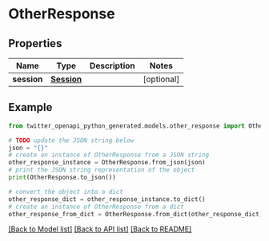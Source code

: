 # OtherResponse


## Properties

Name | Type | Description | Notes
------------ | ------------- | ------------- | -------------
**session** | [**Session**](Session.md) |  | [optional] 

## Example

```python
from twitter_openapi_python_generated.models.other_response import OtherResponse

# TODO update the JSON string below
json = "{}"
# create an instance of OtherResponse from a JSON string
other_response_instance = OtherResponse.from_json(json)
# print the JSON string representation of the object
print(OtherResponse.to_json())

# convert the object into a dict
other_response_dict = other_response_instance.to_dict()
# create an instance of OtherResponse from a dict
other_response_from_dict = OtherResponse.from_dict(other_response_dict)
```
[[Back to Model list]](../README.md#documentation-for-models) [[Back to API list]](../README.md#documentation-for-api-endpoints) [[Back to README]](../README.md)


